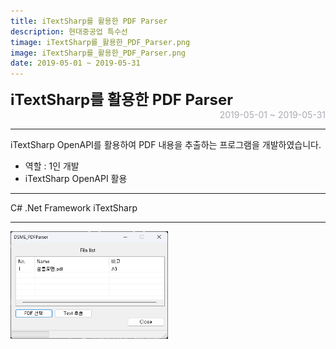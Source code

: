 ```yaml
---
title: iTextSharp를 활용한 PDF Parser
description: 현대중공업 특수선
timage: iTextSharp를_활용한_PDF_Parser.png
image: iTextSharp를_활용한_PDF_Parser.png
date: 2019-05-01 ~ 2019-05-31
---
```


<div style="font-weight: bold; font-size: 1.5rem">iTextSharp를 활용한 PDF Parser</div>
<div style="text-align: right; color: #aaaab3">2019-05-01 ~ 2019-05-31</div>



---

iTextSharp OpenAPI를 활용하여 PDF 내용을 추출하는 프로그램을 개발하였습니다.

- 역할 : 1인 개발
- iTextSharp OpenAPI 활용

---

<div class="hyde tags skills">
    <a class="hyde tag">C#</a>
    <a class="hyde tag">.Net Framework</a>
    <a class="hyde tag">iTextSharp</a>
</div>

---

<img
    class="hyde page-image"
    src="/assets/images/projects/iTextSharp를_활용한_PDF_Parser.png"
    alt="{{ page.image | split: '.' | first }}"
    width="50%"
    height="50%"
/>
